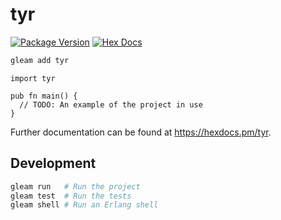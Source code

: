 # tyr

[![Package Version](https://img.shields.io/hexpm/v/tyr)](https://hex.pm/packages/tyr)
[![Hex Docs](https://img.shields.io/badge/hex-docs-ffaff3)](https://hexdocs.pm/tyr/)

```sh
gleam add tyr
```
```gleam
import tyr

pub fn main() {
  // TODO: An example of the project in use
}
```

Further documentation can be found at <https://hexdocs.pm/tyr>.

## Development

```sh
gleam run   # Run the project
gleam test  # Run the tests
gleam shell # Run an Erlang shell
```
